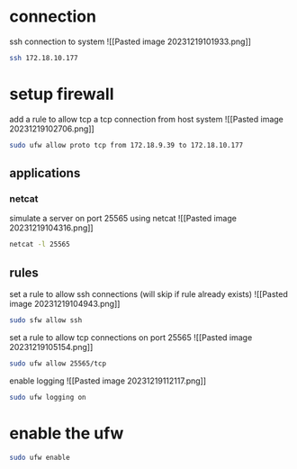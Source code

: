 # connection
ssh connection to system
![[Pasted image 20231219101933.png]]
```bash
ssh 172.18.10.177
```

# setup firewall
add a rule to allow tcp a tcp connection from host system
![[Pasted image 20231219102706.png]]
```bash
sudo ufw allow proto tcp from 172.18.9.39 to 172.18.10.177
```

## applications
### netcat
simulate a server on port 25565 using netcat
![[Pasted image 20231219104316.png]]

```bash
netcat -l 25565
```

## rules
set a rule to allow ssh connections
(will skip if rule already exists)
![[Pasted image 20231219104943.png]]
```bash
sudo sfw allow ssh
```

set a rule to allow tcp connections on port 25565
![[Pasted image 20231219105154.png]]
```bash
sudo ufw allow 25565/tcp
```

enable logging
![[Pasted image 20231219112117.png]]
```bash
sudo ufw logging on
```




# enable the ufw
```bash
sudo ufw enable
```

